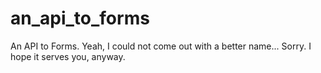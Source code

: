 # an_api_to_forms
An API to Forms. Yeah, I could not come out with a better name... Sorry. I hope it serves you, anyway. 
